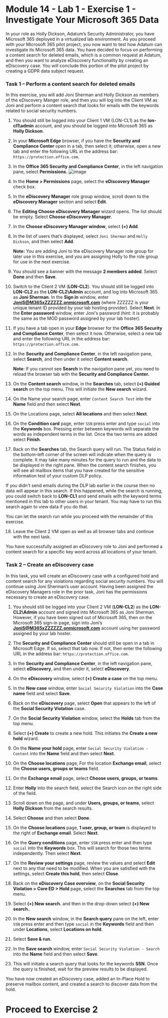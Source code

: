 # Module 14 - Lab 1 - Exercise 1 - Investigate Your Microsoft 365 Data


In your role as Holly Dickson, Adatum’s Security Administrator, you have Microsoft 365 deployed in a virtualized lab environment. As you proceed with your Microsoft 365 pilot project, you now want to test how Adatum can investigate its Microsoft 365 data. You have decided to focus on performing a content search for deleted emails, which is a common request at Adatum, and then you want to analyze eDiscovery functionality by creating an eDiscovery case. You will conclude this portion of the pilot project by creating a GDPR data subject request.

### Task 1 – Perform a content search for deleted emails

In this exercise, you will add Joni Sherman and Holly Dickson as members of the eDiscovery Manger role, and then you will log into the Client VM as Joni and perform a content search that looks for emails with the keywords related to social security numbers.

1. You should still be logged into your Client 1 VM (LON-CL1) as the **lon-cl1\admin** account, and you should be logged into Microsoft 365 as **Holly Dickson**. 

2. In your **Microsoft Edge** browser, if you have the **Security and Compliance Center** open in a tab, then select it; otherwise, open a new tab and enter the following URL in the address bar: `https://protection.office.com`.

3. In the **Office 365 Security and Compliance Center**, in the left navigation pane, select **Permissions.**
![image](https://user-images.githubusercontent.com/33771500/144814321-0df50d13-032e-4a74-a8e1-eb7fc359ee26.png)


4. In the **Home &gt; Permissions** page, select the **eDiscovery Manager** check box.

5. In the **eDiscovery Manager** role group window, scroll down to the **eDiscovery Manager** section and select **Edit**.

6. The **Editing Choose eDiscovery Manager** wizard opens. The list should be empty. Select **Choose eDiscovery Manager**.

7. In the **Choose eDiscovery Manager window**, select **(+) Add**.

8. In the list of users that’s displayed, select `Joni Sherman` and `Holly Dickson`, and then select **Add**.  

    ‎**Note:** You are adding Joni to the eDiscovery Manager role group for later use in this exercise, and you are assigning Holly to the role group for use in the next exercise.

9. You should see a banner with the message **2 members added**. Select **Done** and then **Save**.

10. Switch to the Client 2 VM (**LON-CL2**). You should still be logged into **LON-CL2** as the **LON-CL2\Admin** account, and log into Microsoft 365 as **Joni Sherman**. In the **Sign in** window, enter **JoniS@M365xZZZZZZ.onmicrosoft.com** (where ZZZZZZ is your unique tenant ID provided by your lab hosting provider). Select **Next**. In the **Enter password** window, enter Joni's password (hint: it is probably the same as the MOD password assigned by your lab hoster).

11. If you have a tab open in your **Edge** browser for the **Office 365 Security and Compliance Center**, then select it now. Otherwise, select a new tab and enter the following URL in the address bar: `https://protection.office.com`.

12. In the **Security and Compliance Center**, in the left navigation pane, select **Search**, and then under it select **Content search**.  

    ‎**Note**: If you cannot see **Search** in the navigation pane yet, you need to reload the browser tab with the **Security and Compliance Center.**

13. On the **Content search** window, in the **Searches** tab, select **(+) Guided search** on the top menu. This will initiate the **New search** wizard.

14. On the Name your search page, enter `Content Search Test` into the **Name** field and then select **Next**.

15. On the Locations page, select **All locations** and then select **Next**.

16. On the **Condition card** page, enter `SSN` press enter and type `social` into the **Keywords** box.  Pressing enter between keywords will separate the words as independent terms in the list. Once the two terms are added select **Finish**.

17. Back on the **Searches** tab, the Search query will run. The Status field in the bottom-left corner of the screen will indicate when the query is complete. It may take many minutes for the query to run and the data to be displayed in the right pane. When the content search finishes, you will see all mailbox items that you have created for the sensitive information test of your custom DLP policy.  

If you didn't send emails during the DLP lab earlier in the course then no data will appear in this search.  If this happened, while the search is running, you could switch back to **LON-CL1** and send emails with the keyword terms mentioned in this lab to other users in your tenant.  You may have to run this search again to view data if you do that.

You can let the search run while you proceed with the remainder of this exercise. 

18. Leave the Client 2 VM open as well as all browser tabs and continue with the next task.

You have successfully assigned an eDiscovery role to Joni and performed a content search for a specific key word across all locations of your tenant.

 

### Task 2 – Create an eDiscovery case

In this task, you will create an eDiscovery case with a configured hold and content search for any violations regarding social security numbers. You will continue using Joni Sherman’s user account. Having been assigned the eDiscovery Managers role in the prior task, Joni has the permissions necessary to create an eDiscovery case.

1. You should still be logged into your Client 2 VM (**LON-CL2**) as the **LON-CL2\Admin** account and signed into Microsoft 365 as Joni Sherman. However, if you have been signed out of Microsoft 365, then on the Microsoft 365 sign-in page, sign into Joni’s **JoniS@M365xZZZZZZ.onmicrosoft.com** account using her password assigned by your lab hoster.

2. The **Security and Compliance Center** should still be open in a tab in Microsoft Edge. If so, select that tab now. If not, then enter the following URL in the address bar: `https://protection.office.com`. 

3. In the **Security and Compliance Center**, in the left navigation pane, select **eDiscovery**, and then under it, select **eDiscovery**.

4. On the **eDiscovery** window, select **(+) Create a case** on the top menu.

5. In the **New case** window, enter `Social Security Violation` into the **Case name** field and select **Save**.

6. Back on the **eDiscovery** page, select **Open** that appears to the left of the **Social Security Violation** case.

7. On the **Social Security Violation** window, select the **Holds** tab from the top menu.

8. Select **(+) Create** to create a new hold. This initiates the **Create a new hold** wizard.

9. On the **Name your hold** page, enter `Social Security Violation - Content` into the **Name** field and then select **Next**.

10. On the **Choose locations** page, For the location **Exchange email**, select the **Choose users, groups or teams** field.

12. On the **Exchange email** page, select **Choose users, groups, or teams**.

13. Enter **Holly** into the search field, select the Search icon on the right side of the field. 

13. Scroll down on the page, and under **Users, groups, or teams**, select **Holly Dickson** from the search results.

14. Select **Choose** and then select **Done**.

15. On the **Choose locations** page, **1 user, group, or team** is displayed to the right of **Exchange email**. Select **Next**.

16. On the **Query conditions** page, enter `SSN` press enter and then type `social` into the **Keywords** box.  This will search for those two terms independently. Then select **Next**.

17. On the **Review your settings** page, review the values and select **Edit** next to any that need to be modified. When you are satisfied with the settings, select **Create this hold**, then select **Close**.

18. Back on the **eDiscovery Case overview**, on the **Social Security Violation &gt; Core ED &gt; Hold** page, select the **Searches** tab from the top menu.

19. Select **(+) New search.** and then in the drop-down select **(+) New search.**.

20. In the **New search** window, in the **Search query** pane on the left, enter `SSN` press enter and then type `social` in the **Keywords** field and then under **Locations**, select **Locations on hold**.

21. Select **Save &amp; run**.

22. In the **Save search** window, enter `Social Security Violation - Search` into the **Name** field and then select **Save**.

23. This will initiate a search query that looks for the keywords **SSN**. Once the query is finished, wait for the preview results to be displayed. 

You have now created an eDiscovery case, added an In-Place Hold to preserve mailbox content, and created a search to discover data from the hold.


# Proceed to Exercise 2

